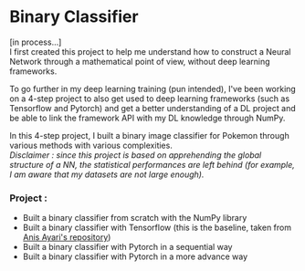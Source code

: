 # Binary Classifier
[in process...]\
I first created this project to help me understand how to construct a Neural Network through a mathematical point of view, without deep learning frameworks.

To go further in my deep learning training (pun intended), I've been working on a 4-step project to also get used to deep learning frameworks (such as Tensorflow and Pytorch) and get a better understanding of a DL project and be able to link the framework API with my DL knowledge through NumPy.

In this 4-step project, I built a binary image classifier for Pokemon through various methods with various complexities.\
_Disclaimer : since this project is based on apprehending the global structure of a NN, the statistical performances are left behind (for example, I am aware that my datasets are not large enough)._

### Project :

- Built a binary classifier from scratch with the NumPy library
- Built a binary classifier with Tensorflow (this is the baseline, taken from [Anis Ayari's repository](https://github.com/anisayari/Youtube-apprendre-le-deeplearning-avec-tensorflow/tree/master/%234%20-%20CNN))
- Built a binary classifier with Pytorch in a sequential way
- Built a binary classifier with Pytorch in a more advance way
